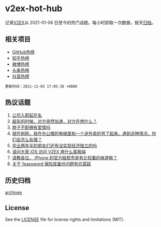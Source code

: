 # v2ex-hot-hub

 记录[V2EX](https://www.v2ex.com/)从 2021-01-06 日至今的热门话题。每小时抓取一次数据，按天[归档](archives)。
 
 ## 相关项目

- [GitHub热榜](https://github.com/snaildev/github-hot-hub)
- [知乎热榜](https://github.com/snaildev/zhihu-hot-hub)
- [微博热榜](https://github.com/snaildev/weibo-hot-hub)
- [头条热榜](https://github.com/snaildev/toutiao-hot-hub)
- [抖音热榜](https://github.com/snaildev/douyin-hot-hub)


 `更新时间：2021-12-03 17:05:38 +0800`

## 热议话题

1. [公司入职起花名](https://www.v2ex.com/t/819737)
1. [超车的时候，对方突然加速，对方在想什么？](https://www.v2ex.com/t/819689)
1. [胖子不配拥有爱情吗](https://www.v2ex.com/t/819732)
1. [就在刚刚，我在办公楼的电梯里和一个送外卖的骂了起来。遇到这种情况，你们会怎么处理？](https://www.v2ex.com/t/819766)
1. [毕业两年半的朋友们还有没实现经济独立的吗](https://www.v2ex.com/t/819698)
1. [请问大家 iOS 访问 V2EX 用什么客服端](https://www.v2ex.com/t/819683)
1. [请教各位， iPhone 的官方硅胶壳是有比较重的味道嘛？](https://www.v2ex.com/t/819694)
1. [关于 1password 保险库备份问题有坑莫踩](https://www.v2ex.com/t/819655)

## 历史归档

[archives](archives)

## License

See the [LICENSE](LICENSE) file for license rights and limitations (MIT).
